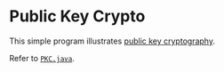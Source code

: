 # Public Key Crypto

This simple program illustrates [public key cryptography](https://en.wikipedia.org/wiki/Public-key_cryptography).

Refer to [`PKC.java`](PKC/src/com/kelvin/PKC.java).
